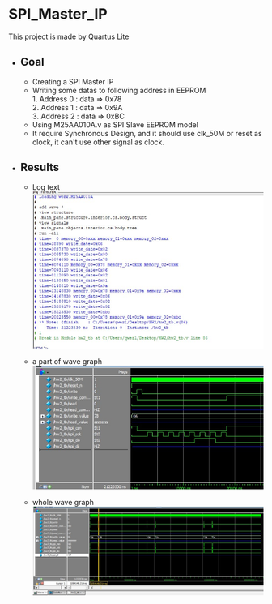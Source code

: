 # SPI_Master_IP
 This project is made by Quartus Lite

- ## Goal 
    - Creating a SPI Master IP
    - Writing some datas to following address in EEPROM
    <br> 1. Address 0 : data => 0x78
    <br> 2. Address 1 : data => 0x9A
    <br> 3. Address 2 : data => 0xBC
    - Using M25AA010A.v as SPI Slave EEPROM model
    - It require Synchronous Design, and it should use clk_50M or reset as clock, it can't use other signal as clock.
- ## Results
    - Log text
    <br> ![1](./文字結果.jpg)

    - a part of wave graph
    <br> ![1](./0x06的波型.jpg)

    - whole wave graph
    <br> ![1](./全部的波型.jpg)
